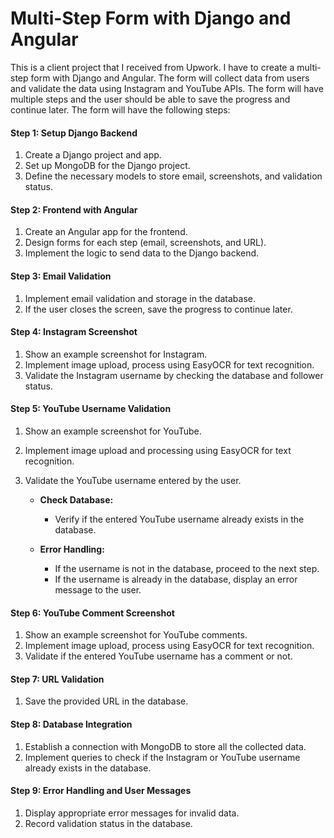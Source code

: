 # Multi-Step Form with Django and Angular
This is a client project that I received from Upwork. I have to create a multi-step form with Django and Angular. The form will collect data from users and validate the data using Instagram and YouTube APIs. The form will have multiple steps and the user should be able to save the progress and continue later. The form will have the following steps:

#### Step 1: Setup Django Backend

1. Create a Django project and app.
2. Set up MongoDB for the Django project.
3. Define the necessary models to store email, screenshots, and validation status.

#### Step 2: Frontend with Angular

1. Create an Angular app for the frontend.
2. Design forms for each step (email, screenshots, and URL).
3. Implement the logic to send data to the Django backend.

#### Step 3: Email Validation

1. Implement email validation and storage in the database.
2. If the user closes the screen, save the progress to continue later.

#### Step 4: Instagram Screenshot

1. Show an example screenshot for Instagram.
2. Implement image upload, process using EasyOCR for text recognition.
3. Validate the Instagram username by checking the database and follower status.

#### Step 5: YouTube Username Validation

1. Show an example screenshot for YouTube.
2. Implement image upload and processing using EasyOCR for text recognition.
3. Validate the YouTube username entered by the user.

    - **Check Database:** 
      - Verify if the entered YouTube username already exists in the database.
  
    - **Error Handling:**
      - If the username is not in the database, proceed to the next step.
      - If the username is already in the database, display an error message to the user.

#### Step 6: YouTube Comment Screenshot

1. Show an example screenshot for YouTube comments.
2. Implement image upload, process using EasyOCR for text recognition.
3. Validate if the entered YouTube username has a comment or not.

#### Step 7: URL Validation

1. Save the provided URL in the database.

#### Step 8: Database Integration

1. Establish a connection with MongoDB to store all the collected data.
2. Implement queries to check if the Instagram or YouTube username already exists in the database.

#### Step 9: Error Handling and User Messages

1. Display appropriate error messages for invalid data.
2. Record validation status in the database.

